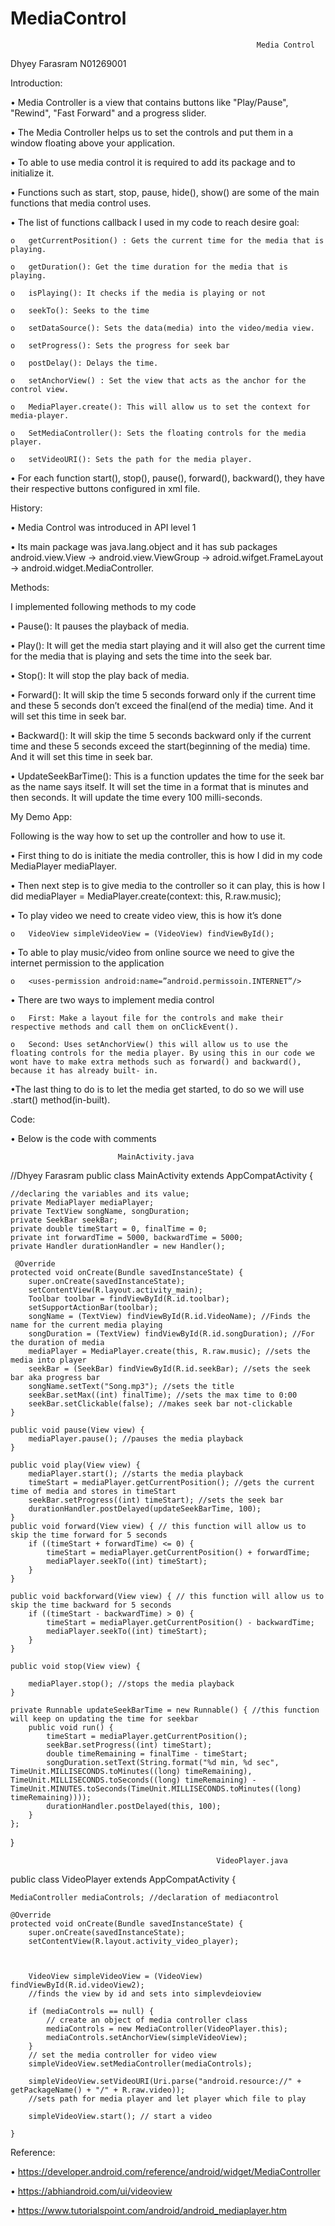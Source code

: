 # MediaControl


                                                           Media Control
Dhyey Farasram
N01269001

Introduction:

•	Media Controller is a view that contains buttons like "Play/Pause", "Rewind", "Fast Forward" and a progress slider.

•	The Media Controller helps us to set the controls and put them in a window floating above your application.

•	To able to use media control it is required to add its package and to initialize it.

•	 Functions such as start, stop, pause, hide(), show() are some of the main functions that media control uses.

•	The list of functions callback I used in my code to reach desire goal:

	o	getCurrentPosition() : Gets the current time for the media that is playing.
	
	o	getDuration(): Get the time duration for the media that is  playing.
	
	o	isPlaying(): It checks if the media is playing or not
	
	o	seekTo(): Seeks to the time 
	
	o	setDataSource(): Sets the data(media) into the video/media view.
	
	o	setProgress(): Sets the progress for seek bar
	
	o	postDelay(): Delays the time.
	
	o	setAnchorView() : Set the view that acts as the anchor for the control view.
	
	o	MediaPlayer.create(): This will allow us to set the context for media-player.
	
	o	SetMediaController(): Sets the floating controls for the media player.
	
	o	setVideoURI(): Sets the path for the media player.
	
•	For each function start(), stop(), pause(), forward(), backward(), they have their respective buttons configured in xml file.



History:

•	Media Control was introduced in API level 1

•	Its main package was java.lang.object and it has sub packages android.view.View -> android.view.ViewGroup -> adroid.wifget.FrameLayout -> android.widget.MediaController.


Methods:

I implemented following methods to my code

•	Pause(): It pauses the playback of media.

•	Play(): It will get the media start playing and it will also get the current time for the media that is playing and sets the time into the seek bar.

•	Stop(): It will stop the play back of media.

•	Forward(): It will skip the time 5 seconds forward only if the current time and these 5 seconds don’t exceed the final(end of the media) time. And it will set this time in seek bar.

•	Backward(): It will skip the time 5 seconds backward only if the current time and these 5 seconds exceed the start(beginning of the media) time. And it will set this time in seek bar.

•	UpdateSeekBarTime(): This is a function updates the time for the seek bar as the name says itself. It will set the time in a format that is minutes and then seconds. It will update the time every 100 milli-seconds.


My Demo App:

Following is the way how to set up the controller and how to use it.

•	First thing to do is initiate the media controller, this is how I did in my code MediaPlayer mediaPlayer.

•	Then next step is to give media to the controller so it can play, this is how I did mediaPlayer = MediaPlayer.create(context: this, R.raw.music);

•	To play video we need to create video view, this is how it’s done

	o	VideoView simpleVideoView = (VideoView) findViewById();

•	To able to play music/video from online source we need to give the internet permission to the application

	o	<uses-permission android:name=”android.permissoin.INTERNET”/>
	
•	There are two ways to implement media control

	o	First: Make a layout file for the controls and make their respective methods and call them on onClickEvent().
	
	o	Second: Uses setAnchorView() this will allow us to use the floating controls for the media player. By using this in our code we wont have to make extra methods such as forward() and backward(), because it has already built-	in.
	
•The last thing to do is to let the media get started, to do so we will use .start() method(in-built).

Code:

•	Below is the code with comments 

					        MainActivity.java
//Dhyey Farasram
public class MainActivity extends AppCompatActivity {

    //declaring the variables and its value;
    private MediaPlayer mediaPlayer;
    private TextView songName, songDuration;
    private SeekBar seekBar;
    private double timeStart = 0, finalTime = 0;
    private int forwardTime = 5000, backwardTime = 5000;
    private Handler durationHandler = new Handler();
    
     @Override
    protected void onCreate(Bundle savedInstanceState) {
        super.onCreate(savedInstanceState);
        setContentView(R.layout.activity_main);
        Toolbar toolbar = findViewById(R.id.toolbar);
        setSupportActionBar(toolbar);
        songName = (TextView) findViewById(R.id.VideoName); //Finds the name for the current media playing
        songDuration = (TextView) findViewById(R.id.songDuration); //For the duration of media
        mediaPlayer = MediaPlayer.create(this, R.raw.music); //sets the media into player
        seekBar = (SeekBar) findViewById(R.id.seekBar); //sets the seek bar aka progress bar
        songName.setText("Song.mp3"); //sets the title
        seekBar.setMax((int) finalTime); //sets the max time to 0:00
        seekBar.setClickable(false); //makes seek bar not-clickable
    }
    
    public void pause(View view) {
        mediaPlayer.pause(); //pauses the media playback
    }

    public void play(View view) {
        mediaPlayer.start(); //starts the media playback
        timeStart = mediaPlayer.getCurrentPosition(); //gets the current time of media and stores in timeStart
        seekBar.setProgress((int) timeStart); //sets the seek bar 
        durationHandler.postDelayed(updateSeekBarTime, 100);
    }
    public void forward(View view) { // this function will allow us to skip the time forward for 5 seconds
        if ((timeStart + forwardTime) <= 0) {
            timeStart = mediaPlayer.getCurrentPosition() + forwardTime;
            mediaPlayer.seekTo((int) timeStart);
        }
    }

    public void backforward(View view) { // this function will allow us to skip the time backward for 5 seconds
        if ((timeStart - backwardTime) > 0) {
            timeStart = mediaPlayer.getCurrentPosition() - backwardTime;
            mediaPlayer.seekTo((int) timeStart);
        }
    }

    public void stop(View view) {

        mediaPlayer.stop(); //stops the media playback
    }

    private Runnable updateSeekBarTime = new Runnable() { //this function will keep on updating the time for seekbar
        public void run() {
            timeStart = mediaPlayer.getCurrentPosition();
            seekBar.setProgress((int) timeStart);
            double timeRemaining = finalTime - timeStart;
            songDuration.setText(String.format("%d min, %d sec", TimeUnit.MILLISECONDS.toMinutes((long) timeRemaining), TimeUnit.MILLISECONDS.toSeconds((long) timeRemaining) - TimeUnit.MINUTES.toSeconds(TimeUnit.MILLISECONDS.toMinutes((long) timeRemaining))));
            durationHandler.postDelayed(this, 100);
        }
    };
}

                                                  VideoPlayer.java

public class  VideoPlayer extends AppCompatActivity {

    MediaController mediaControls; //declaration of mediacontrol

    @Override
    protected void onCreate(Bundle savedInstanceState) {
        super.onCreate(savedInstanceState);
        setContentView(R.layout.activity_video_player);



        VideoView simpleVideoView = (VideoView) findViewById(R.id.videoView2); 
        //finds the view by id and sets into simplevdeioview

        if (mediaControls == null) {
            // create an object of media controller class
            mediaControls = new MediaController(VideoPlayer.this);
            mediaControls.setAnchorView(simpleVideoView);
        }
        // set the media controller for video view
        simpleVideoView.setMediaController(mediaControls);

        simpleVideoView.setVideoURI(Uri.parse("android.resource://" + getPackageName() + "/" + R.raw.video));
        //sets path for media player and let player which file to play

        simpleVideoView.start(); // start a video

    }
    
Reference:

•	https://developer.android.com/reference/android/widget/MediaController

•	https://abhiandroid.com/ui/videoview

•	https://www.tutorialspoint.com/android/android_mediaplayer.htm

